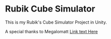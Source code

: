# Rubik Cube Simulator

This is my Rubik's Cube Simulator Project in Unity.

A special thanks to Megalomatt [Link text Here](https://github.com/Megalomatt/unity-rcube)

